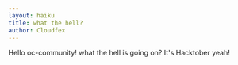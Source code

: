 ```yaml
---
layout: haiku
title: what the hell?
author: Cloudfex
---
```


Hello oc-community!
what the hell is going on?
It's Hacktober yeah!
